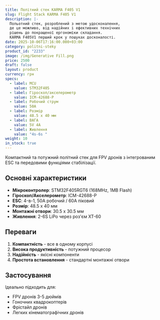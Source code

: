 ```yaml
---
title: Політний стек KARMA F405 V1
slug: Flight Stack KARMA F405 V1
description: |-
  Польотний стек, розроблений з метою удосконалення,
  де це можливо, від надійних і ефективних технічних
  рішень до покращеної ергономіки складання.
  KARMA F405V1 перший крок у пошуках досконалості.
date: 2025-10-06T17:16:00.000+03:00
category: politni-steky
product_id: "2233"
image: /img/Generative Fill.png
price: 2500
draft: false
layout: product
currency: грн
specs:
  - label: MCU
    value: STM32F405
  - label: Гіроскоп/акселерометр
    value: ICM-42688-P
  - label: Робочий струм
    value: 50А
  - label: Розмір
    value: 48.5 x 40 мм
  - label: ВАГА
    value: 5V 4A
  - label: Живлення
    value: "4s-6s "
weight: 10
in_stock: true
---
```


Компактний та потужний політний стек для FPV дронів з інтегрованим ESC та передовими функціями стабілізації.

## Основні характеристики

- **Мікроконтролер**: STM32F405RGT6 (168MHz, 1MB Flash)
- **Гіроскоп/Акселерометр**: ICM-42688-P
- **ESC**: 4-в-1, 50А робочий / 60А піковий
- **Розмір**: 48.5 x 40 мм
- **Монтажні отвори**: 30.5 x 30.5 мм
- **Живлення**: 2-6S LiPo через роз'єм XT-60

## Переваги

1. **Компактність** - все в одному корпусі
2. **Висока продуктивність** - потужний процесор
3. **Надійність** - якісні компоненти
4. **Простота встановлення** - стандартні монтажні отвори

## Застосування

Ідеально підходить для:

- FPV дронів 3-5 дюймів
- Гоночних квадрокоптерів
- Фрістайл дронів
- Легких кінематографічних дронів
